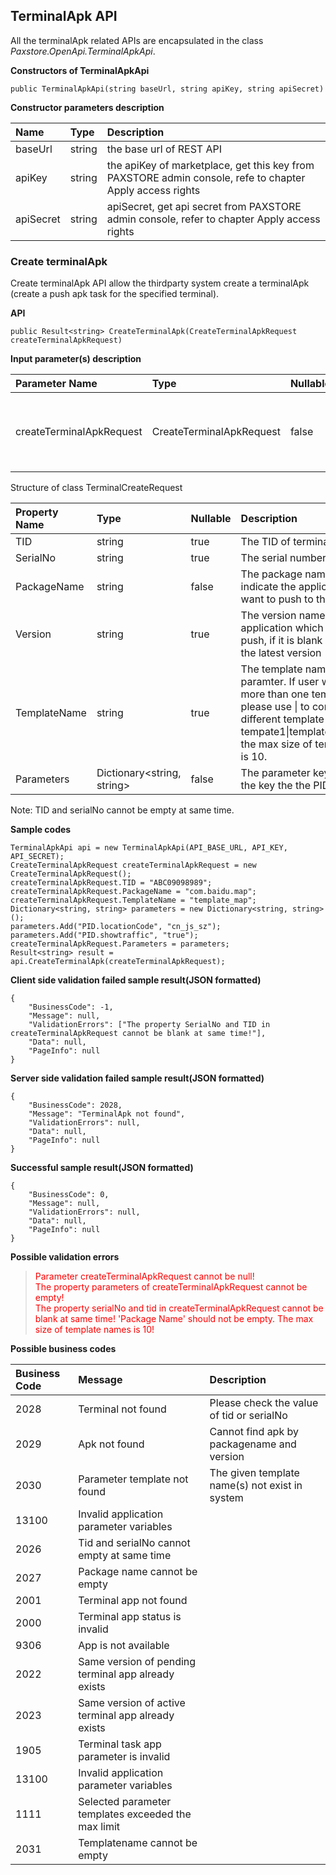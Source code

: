 ## TerminalApk API

All the terminalApk related APIs are encapsulated in the class *Paxstore.OpenApi.TerminalApkApi*.

**Constructors of TerminalApkApi**

```
public TerminalApkApi(string baseUrl, string apiKey, string apiSecret)
```

**Constructor parameters description**

|Name|Type|Description|
|:--|:--|:--|
|baseUrl|string|the base url of REST API|
|apiKey|string|the apiKey of marketplace, get this key from PAXSTORE admin console, refe to chapter Apply access rights|
|apiSecret|string|apiSecret, get api secret from PAXSTORE admin console, refer to chapter Apply access rights|


### Create terminalApk

Create terminalApk API allow the thirdparty system create a terminalApk (create a push apk task for the specified terminal).


**API**

```
public Result<string> CreateTerminalApk(CreateTerminalApkRequest createTerminalApkRequest)
```

**Input parameter(s) description**  


|Parameter Name|Type|Nullable|Description|
|:--|:--|:--|:--|
|createTerminalApkRequest|CreateTerminalApkRequest|false|The create request object. The structure shows below.|


Structure of class TerminalCreateRequest

|Property Name|Type|Nullable|Description|
|:--|:--|:--|:--|
|TID|string|true|The TID of terminal|
|SerialNo|string|true|The serial number of terminal|
|PackageName|string|false|The package name which indicate the application you want to push to the terminal|
|Version|string|true|The version name of application which you want to push, if it is blank API will use the latest version|
|TemplateName|string|true|The template name of paramter. If user want to push more than one template the please use &#124; to concact the different template names like tempate1&#124;template2&#124;template3, the max size of template names is 10.|
|Parameters|Dictionary&lt;string, string&gt;|false|The parameter key and value, the key the the PID in template|

Note: TID and serialNo cannot be empty at same time.


**Sample codes**

```
TerminalApkApi api = new TerminalApkApi(API_BASE_URL, API_KEY, API_SECRET);
CreateTerminalApkRequest createTerminalApkRequest = new CreateTerminalApkRequest();
createTerminalApkRequest.TID = "ABC09098989";
createTerminalApkRequest.PackageName = "com.baidu.map";
createTerminalApkRequest.TemplateName = "template_map";
Dictionary<string, string> parameters = new Dictionary<string, string>();
parameters.Add("PID.locationCode", "cn_js_sz");
parameters.Add("PID.showtraffic", "true");
createTerminalApkRequest.Parameters = parameters;
Result<string> result = api.CreateTerminalApk(createTerminalApkRequest);
```

**Client side validation failed sample result(JSON formatted)**

```
{
	"BusinessCode": -1,
	"Message": null,
	"ValidationErrors": ["The property SerialNo and TID in createTerminalApkRequest cannot be blank at same time!"],
	"Data": null,
	"PageInfo": null
}
```

**Server side validation failed sample result(JSON formatted)**

```
{
	"BusinessCode": 2028,
	"Message": "TerminalApk not found",
	"ValidationErrors": null,
	"Data": null,
	"PageInfo": null
}
```

**Successful sample result(JSON formatted)**

```
{
	"BusinessCode": 0,
	"Message": null,
	"ValidationErrors": null,
	"Data": null,
	"PageInfo": null
}
```



**Possible validation errors**

> <font color=red>Parameter createTerminalApkRequest cannot be null!</font>  
> <font color=red>The property parameters of createTerminalApkRequest cannot be empty!</font>  
> <font color=red>The property serialNo and tid in createTerminalApkRequest cannot be blank at same time!</font> 
> <font color=red>'Package Name' should not be empty.</font> 
> <font color="red">The max size of template names is 10!</font>


**Possible business codes**

|Business Code|Message|Description|
|:--|:--|:--|
|2028|Terminal not found|Please check the value of tid or serialNo|
|2029|Apk not found|Cannot find apk by packagename and version|
|2030|Parameter template not found|The given template name(s) not exist in system|
|13100|Invalid application parameter variables||
|2026|Tid and serialNo cannot empty at same time||
|2027|Package name cannot be empty||
|2001|Terminal app not found||
|2000|Terminal app status is invalid||
|9306|App is not available||
|2022|Same version of pending terminal app already exists||
|2023|Same version of active terminal app already exists||
|1905|Terminal task app parameter is invalid||
|13100|Invalid application parameter variables||
|1111|Selected parameter templates exceeded the max limit||
|2031|Templatename cannot be empty|&nbsp;|

